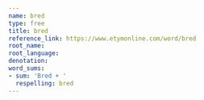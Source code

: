 ```yaml
---
name: bred
type: free
title: bred
reference_link: https://www.etymonline.com/word/bred
root_name: 
root_language: 
denotation: 
word_sums:
- sum: 'Bred + '
  respelling: bred
---
```

